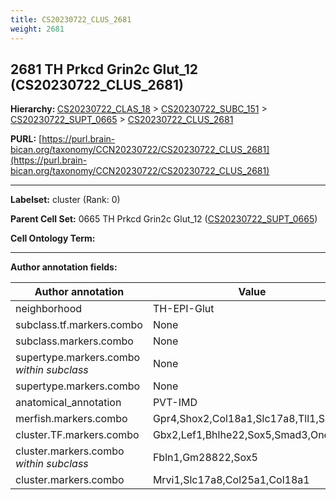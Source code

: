 ```yaml
---
title: CS20230722_CLUS_2681
weight: 2681
---
```

## 2681 TH Prkcd Grin2c Glut_12 (CS20230722_CLUS_2681)
<b>Hierarchy: </b>
[CS20230722_CLAS_18](../CS20230722_CLAS_18) >
[CS20230722_SUBC_151](../CS20230722_SUBC_151) >
[CS20230722_SUPT_0665](../CS20230722_SUPT_0665) >
[CS20230722_CLUS_2681](../CS20230722_CLUS_2681)

**PURL:** [https://purl.brain-bican.org/taxonomy/CCN20230722/CS20230722_CLUS_2681](https://purl.brain-bican.org/taxonomy/CCN20230722/CS20230722_CLUS_2681)

---


**Labelset:** cluster (Rank: 0)

**Parent Cell Set:** 0665 TH Prkcd Grin2c Glut_12 ([CS20230722_SUPT_0665](../CS20230722_SUPT_0665))



**Cell Ontology Term:** 

[MARKER GENES.]: #


---

[TRANSFERRED ANNOTATIONS.]: #


[AUTHOR ANNOTATION FIELDS.]: #


**Author annotation fields:**

| Author annotation | Value |
|-------------------|-------|
|neighborhood|TH-EPI-Glut|
|subclass.tf.markers.combo|None|
|subclass.markers.combo|None|
|supertype.markers.combo _within subclass_|None|
|supertype.markers.combo|None|
|anatomical_annotation|PVT-IMD|
|merfish.markers.combo|Gpr4,Shox2,Col18a1,Slc17a8,Tll1,Sox5|
|cluster.TF.markers.combo|Gbx2,Lef1,Bhlhe22,Sox5,Smad3,Onecut2|
|cluster.markers.combo _within subclass_|Fbln1,Gm28822,Sox5|
|cluster.markers.combo|Mrvi1,Slc17a8,Col25a1,Col18a1|
